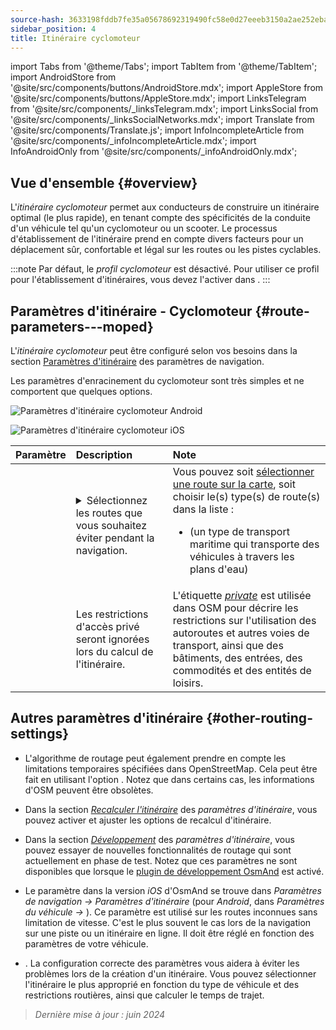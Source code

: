 ```yaml
---
source-hash: 3633198fddb7fe35a05678692319490fc58e0d27eeeb3150a2ae252eba8bd136
sidebar_position: 4
title: Itinéraire cyclomoteur
---
```

import Tabs from '@theme/Tabs';
import TabItem from '@theme/TabItem';
import AndroidStore from '@site/src/components/buttons/AndroidStore.mdx';
import AppleStore from '@site/src/components/buttons/AppleStore.mdx';
import LinksTelegram from '@site/src/components/_linksTelegram.mdx';
import LinksSocial from '@site/src/components/_linksSocialNetworks.mdx';
import Translate from '@site/src/components/Translate.js';
import InfoIncompleteArticle from '@site/src/components/_infoIncompleteArticle.mdx';
import InfoAndroidOnly from '@site/src/components/_infoAndroidOnly.mdx';



## Vue d'ensemble {#overview}

L'*itinéraire cyclomoteur* permet aux conducteurs de construire un itinéraire optimal (le plus rapide), en tenant compte des spécificités de la conduite d'un véhicule tel qu'un cyclomoteur ou un scooter. Le processus d'établissement de l'itinéraire prend en compte divers facteurs pour un déplacement sûr, confortable et légal sur les routes ou les pistes cyclables.

:::note
Par défaut, le *profil cyclomoteur* est désactivé. Pour utiliser ce profil pour l'établissement d'itinéraires, vous devez l'activer dans *<Translate android="true" ids="shared_string_menu,shared_string_settings,application_profiles"/>*.
:::


## Paramètres d'itinéraire - Cyclomoteur {#route-parameters---moped}

L'*itinéraire cyclomoteur* peut être configuré selon vos besoins dans la section [Paramètres d'itinéraire](../guidance/navigation-settings.md#route-parameters) des paramètres de navigation.

Les paramètres d'enracinement du cyclomoteur sont très simples et ne comportent que quelques options.

<Tabs groupId="operating-systems" queryString="current-os">

<TabItem value="android" label="Android">

![Paramètres d'itinéraire cyclomoteur Android](@site/static/img/navigation/routing/moped_routing_andr.png)

</TabItem>

<TabItem value="ios" label="iOS">

![Paramètres d'itinéraire cyclomoteur iOS](@site/static/img/navigation/routing/moped_routing_ios.png)

</TabItem>

</Tabs>

| Paramètre | Description | Note |
|:------------|:---------------|:---------------|
| *<Translate android="true" ids="impassable_road"/>* | <details><summary> Sélectionnez les routes que vous souhaitez éviter pendant la navigation. </summary>![Éviter les routes Android](@site/static/img/navigation/routing/avoid_moped_android.png) </details> | Vous pouvez soit [sélectionner une route sur la carte](../../map/map-context-menu/#avoid-road), soit choisir le(s) type(s) de route(s) dans la liste : <ul><li>[<Translate android="true" ids="routing_attr_avoid_ferries_name"/>](https://wiki.openstreetmap.org/wiki/Ferries) (un type de transport maritime qui transporte des véhicules à travers les plans d'eau)</li></ul>|
| *<Translate android="true" ids="routing_attr_allow_private_name"/>* | Les restrictions d'accès privé seront ignorées lors du calcul de l'itinéraire. | L'étiquette *[private](https://wiki.openstreetmap.org/wiki/Key:access)* est utilisée dans OSM pour décrire les restrictions sur l'utilisation des autoroutes et autres voies de transport, ainsi que des bâtiments, des entrées, des commodités et des entités de loisirs. |


## Autres paramètres d'itinéraire {#other-routing-settings}

- L'algorithme de routage peut également prendre en compte les limitations temporaires spécifiées dans OpenStreetMap. Cela peut être fait en utilisant l'option *[<Translate android="true" ids="temporary_conditional_routing"/>](../routing/osmand-routing.md#consider-temporary-limitations)*. Notez que dans certains cas, les informations d'OSM peuvent être obsolètes.

- Dans la section [*Recalculer l'itinéraire*](../../navigation/guidance/navigation-settings.md#recalculate-route) des *paramètres d'itinéraire*, vous pouvez activer et ajuster les options de recalcul d'itinéraire.

- Dans la section [*Développement*](../guidance/navigation-settings.md#development-settings) des *paramètres d'itinéraire*, vous pouvez essayer de nouvelles fonctionnalités de routage qui sont actuellement en phase de test. Notez que ces paramètres ne sont disponibles que lorsque le [plugin de développement OsmAnd](../../plugins/development.md) est activé.

- Le paramètre *[<Translate ios="true" ids="road_speeds"/>](../guidance/navigation-settings.md#road-speeds)* dans la version *iOS* d'OsmAnd se trouve dans *Paramètres de navigation → Paramètres d'itinéraire* (pour *Android*, dans *Paramètres du véhicule → [<Translate android="true" ids="default_speed_setting_title"/>](../guidance/navigation-settings.md#default-speed--road-speeds)*). Ce paramètre est utilisé sur les routes inconnues sans limitation de vitesse. C'est le plus souvent le cas lors de la navigation sur une piste ou un itinéraire en ligne. Il doit être réglé en fonction des paramètres de votre véhicule.

- *[<Translate ios="true" ids="vehicle_parameters"/>](../guidance/navigation-settings.md#vehicle-parameters)*. La configuration correcte des paramètres vous aidera à éviter les problèmes lors de la création d'un itinéraire. Vous pouvez sélectionner l'itinéraire le plus approprié en fonction du type de véhicule et des restrictions routières, ainsi que calculer le temps de trajet.

> *Dernière mise à jour : juin 2024*